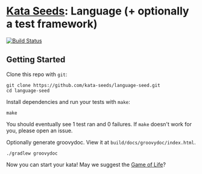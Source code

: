 # [Kata Seeds](http://kata-seeds.github.io): Language (+ optionally a test framework)
[![Build Status](https://travis-ci.org/kata-seeds/language-seed.svg?branch=master)](https://travis-ci.org/kata-seeds/language-seed)

## Getting Started

Clone this repo with `git`:

    git clone https://github.com/kata-seeds/language-seed.git
    cd language-seed

Install dependencies and run your tests with `make`:

    make

You should eventually see 1 test ran and 0 failures. If `make` doesn't work for
you, please open an issue.

Optionally generate groovydoc.  View it at `build/docs/groovydoc/index.html`.

    ./gradlew groovydoc

Now you can start your kata! May we suggest the [Game of Life][GoL]?

[GoL]: http://en.wikipedia.org/wiki/Conway's_Game_of_Life
